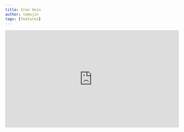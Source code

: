 ```yaml
---
title: Iron Vein
author: temujin
tags: [features]
---
```

<iframe width="560" height="315" src="https://www.youtube.com/embed/7ZumJA9yEjM" frameborder="0" allow="accelerometer; autoplay; encrypted-media; gyroscope; picture-in-picture" allowfullscreen></iframe>
